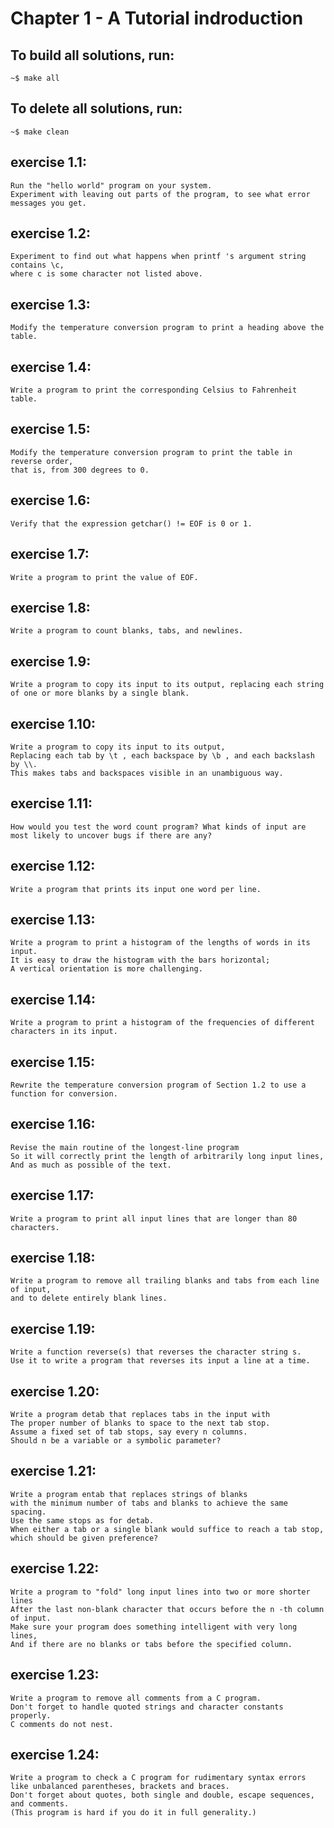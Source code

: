 # Chapter 1 - A Tutorial indroduction
## To build all solutions, run:
```
~$ make all
```
## To delete all solutions, run:
```
~$ make clean
```
## exercise 1.1:
    Run the "hello world" program on your system. 
    Experiment with leaving out parts of the program, to see what error messages you get.
## exercise 1.2:
    Experiment to find out what happens when printf 's argument string contains \c,
    where c is some character not listed above.
## exercise 1.3:
    Modify the temperature conversion program to print a heading above the table.
## exercise 1.4:
    Write a program to print the corresponding Celsius to Fahrenheit table.
## exercise 1.5:
    Modify the temperature conversion program to print the table in reverse order,
    that is, from 300 degrees to 0.
## exercise 1.6:
    Verify that the expression getchar() != EOF is 0 or 1.
## exercise 1.7:
    Write a program to print the value of EOF.
## exercise 1.8:
    Write a program to count blanks, tabs, and newlines.
## exercise 1.9:
    Write a program to copy its input to its output, replacing each string of one or more blanks by a single blank.
## exercise 1.10:
    Write a program to copy its input to its output,
    Replacing each tab by \t , each backspace by \b , and each backslash by \\.
    This makes tabs and backspaces visible in an unambiguous way.
## exercise 1.11:
    How would you test the word count program? What kinds of input are most likely to uncover bugs if there are any?
## exercise 1.12:
    Write a program that prints its input one word per line.
## exercise 1.13:
    Write a program to print a histogram of the lengths of words in its input.
    It is easy to draw the histogram with the bars horizontal;
    A vertical orientation is more challenging.
## exercise 1.14:
    Write a program to print a histogram of the frequencies of different characters in its input.
## exercise 1.15:
    Rewrite the temperature conversion program of Section 1.2 to use a function for conversion.
## exercise 1.16:
    Revise the main routine of the longest-line program
    So it will correctly print the length of arbitrarily long input lines,
    And as much as possible of the text.
## exercise 1.17:
    Write a program to print all input lines that are longer than 80 characters.
## exercise 1.18:
    Write a program to remove all trailing blanks and tabs from each line of input,
    and to delete entirely blank lines.
## exercise 1.19:
    Write a function reverse(s) that reverses the character string s.
    Use it to write a program that reverses its input a line at a time.
## exercise 1.20:
    Write a program detab that replaces tabs in the input with
    The proper number of blanks to space to the next tab stop.
    Assume a fixed set of tab stops, say every n columns.
    Should n be a variable or a symbolic parameter?
## exercise 1.21:
    Write a program entab that replaces strings of blanks
    with the minimum number of tabs and blanks to achieve the same spacing.
    Use the same stops as for detab.
    When either a tab or a single blank would suffice to reach a tab stop, which should be given preference?
## exercise 1.22:
    Write a program to "fold" long input lines into two or more shorter lines
    After the last non-blank character that occurs before the n -th column of input.
    Make sure your program does something intelligent with very long lines,
    And if there are no blanks or tabs before the specified column.
## exercise 1.23:
    Write a program to remove all comments from a C program.
    Don't forget to handle quoted strings and character constants properly.
    C comments do not nest.
## exercise 1.24:
    Write a program to check a C program for rudimentary syntax errors like unbalanced parentheses, brackets and braces.
    Don't forget about quotes, both single and double, escape sequences, and comments. 
    (This program is hard if you do it in full generality.)
